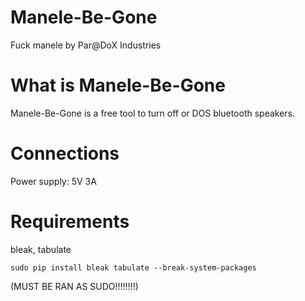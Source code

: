 # Manele-Be-Gone

Fuck manele
by Par@DoX Industries

# What is Manele-Be-Gone

Manele-Be-Gone is a free tool to turn off or DOS bluetooth speakers.

# Connections

Power supply: 5V 3A

# Requirements

bleak,
tabulate

```
sudo pip install bleak tabulate --break-system-packages
```
(MUST BE RAN AS SUDO!!!!!!!!)
